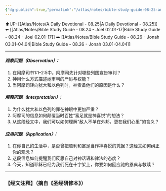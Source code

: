 ```yaml
---
{"dg-publish":true,"permalink":"/atlas/notes/bible-study-guide-08-25-amos-01-01-02-05/"}
---
```


⬆️UP: [[Atlas/Notes/A Daily Devotional - 08.25\|A Daily Devotional - 08.25]]
⬅️ [[Atlas/Notes/Bible Study Guide - 08.24 - Joel 02.01-17\|Bible Study Guide - 08.24 - Joel 02.01-17]]
➡️ [[Atlas/Notes/Bible Study Guide - 08.26 - Jonah 03.01-04.04\|Bible Study Guide - 08.26 - Jonah 03.01-04.04]] 

---

#### *观察问题（Observation）：*

1. 在阿摩司书1:1–2:5中，阿摩司先针对哪些列国宣告审判？
2. 神用什么方式描述祂审判的严厉与权能？
3. 当阿摩司转向犹大和以色列时，神责备他们的原因是什么？

#### *解释问题（Interpretation）：*

1. 为什么犹大和以色列的罪在神眼中更加严重？
2. 阿摩司的信息如何颠覆当时百姓“富足就是神喜悦”的想法？
3. 从这段经文中，我们可以如何理解“敌人不单在外邦，更在我们心里”的含义？

#### *应用问题（Application）：*

1. 在你自己的生活中，是否曾把顺利和富足当作神喜悦的凭据？这经文如何纠正你的观念？
2. 这段信息如何提醒我们反思自己对神话语和律法的态度？
3. 今天，知道耶稣已经为我们死在十字架上，你要如何回应祂的恩典与救赎？



---
### 【经文注释】（摘自《圣经研修本》）

